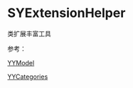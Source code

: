 # SYExtensionHelper
类扩展丰富工具

参考：

[YYModel](https://github.com/ibireme/YYModel#)

[YYCategories](https://github.com/ibireme/YYCategories)
